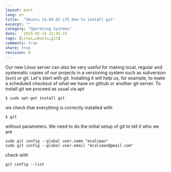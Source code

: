 ```yaml
---
layout: post
lang: en
title:  "Ubuntu 14.04.02 LTS How to install git"
excerpt: ""
category: "Operating Systems"
date:   2015-05-14 22:45:33
tags: [Linux,ubuntu,git]
comments: true
share: true
revision: 0
---
```


Our new Linux server can also be very useful for making local, regular and systematic copies of our projects in a versioning system such as subversion (svn) or git. 
Let's start with git. Installing it will help us, for example, to make a scheduled checkout of what we have on github or another git server.
To install git we proceed as usual via apt

```
$ sudo apt-get install git
```

we check that everything is correctly installed with

```
$ git
```

without parameters. We need to do the initial setup of git to tell it who we are

```
sudo git config --global user.name "mcaliman"
sudo git config --global user.email "mcaliman@gmail.com"
```

check with

```
git config --list
```
